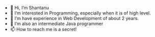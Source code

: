 - 👋 Hi, I’m Shantanu
- 👀 I’m interested in Programming, especially when it is of high level.
- 🌱 I’m have experience in Web Development of about 2 years.
- 💞️ I’m also an intermediate Java programmer
- 📫 How to reach me is a secret!

<!---
Shantanu2605/Shantanu2605 is a ✨ special ✨ repository because its `README.md` (this file) appears on your GitHub profile.
You can click the Preview link to take a look at your changes.
--->

